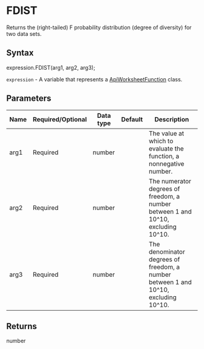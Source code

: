 # FDIST

Returns the (right-tailed) F probability distribution (degree of diversity) for two data sets.

## Syntax

expression.FDIST(arg1, arg2, arg3);

`expression` - A variable that represents a [ApiWorksheetFunction](../ApiWorksheetFunction.md) class.

## Parameters

| **Name** | **Required/Optional** | **Data type** | **Default** | **Description** |
| ------------- | ------------- | ------------- | ------------- | ------------- |
| arg1 | Required | number |  | The value at which to evaluate the function, a nonnegative number. |
| arg2 | Required | number |  | The numerator degrees of freedom, a number between 1 and 10^10, excluding 10^10. |
| arg3 | Required | number |  | The denominator degrees of freedom, a number between 1 and 10^10, excluding 10^10. |

## Returns

number